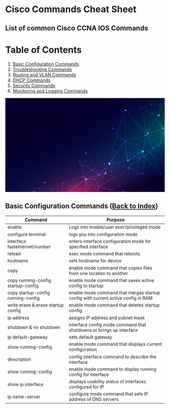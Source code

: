 # Cisco Commands Cheat Sheet

## List of common Cisco CCNA IOS Commands

# Table of Contents <a name="INDEX"></a>

1. [Basic Configuration Commands](#BASIC)
2. [Troubleshooting Commands](#TROUBLESHOOT)
3. [Routing and VLAN Commands](#ROUTEVLAN)
4. [DHCP Commands](#DHCP)
5. [Security Commands](#SECURITY)
6. [Monitoring and Logging Commands](#LOGGING)

![](/images/network5.jpg)

## Basic Configuration Commands <a name="BASIC"></a> ([Back to Index](#INDEX))

Command | Purpose
------------ | -------------
enable | Logs into enable/user exec/privileged mode
configure terminal | logs you into configuration mode
interface fastethernet/number | enters interface configuration mode for specified interface
reload | exec mode command that reboots
hostname <name> | sets hostname for device
copy <from> <to> | enable mode command that copies files from one location to another
copy running-config startup-config | enable mode command that saves active config to startup
copy startup-config running-config | enable mode command that merges startup config with current active config in RAM
write erase & erase startup config | enable mode command that deletes startup config
ip address <ip> <mask> | assigns IP address and subnet mask
shutdown & no shutdown | interface config mode command that shutdowns or brings up interface
ip default-gateway <ip> | sets default gateway
show running-config | enable mode command that displays current configuration
description <string> | config interface command to describe the interface
show running-config <interface> | enable mode command to display running config for interface
show ip interface <number> | displays usability status of interfaces configured for IP
ip name-server <serverIP> | configure mode command that sets IP address of DNS servers